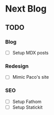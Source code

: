 # Next Blog

## TODO

### Blog

- [ ] Setup MDX posts

### Redesign

- [ ] Mimic Paco's site

### SEO

- [ ] Setup Fathom
- [ ] Setup Statickit
